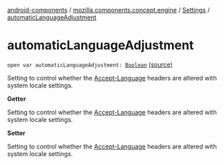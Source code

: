 [android-components](../../index.md) / [mozilla.components.concept.engine](../index.md) / [Settings](index.md) / [automaticLanguageAdjustment](./automatic-language-adjustment.md)

# automaticLanguageAdjustment

`open var automaticLanguageAdjustment: `[`Boolean`](https://kotlinlang.org/api/latest/jvm/stdlib/kotlin/-boolean/index.html) [(source)](https://github.com/mozilla-mobile/android-components/blob/master/components/concept/engine/src/main/java/mozilla/components/concept/engine/Settings.kt#L45)

Setting to control whether the [Accept-Language](#) headers are altered with system locale
settings.

**Getter**

Setting to control whether the [Accept-Language](#) headers are altered with system locale
settings.

**Setter**

Setting to control whether the [Accept-Language](#) headers are altered with system locale
settings.

